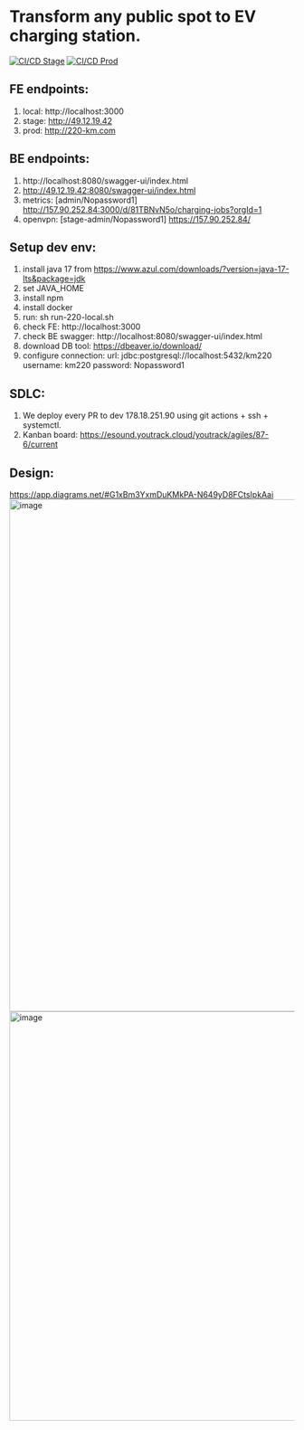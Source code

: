 # Transform any public spot to EV charging station.
[![CI/CD Stage](https://github.com/maxpavlovdp/activecharge/actions/workflows/ci-stage.yml/badge.svg)](https://github.com/maxpavlovdp/activecharge/actions/workflows/ci-stage.yml)
[![CI/CD Prod](https://github.com/maxpavlovdp/activecharge/actions/workflows/ci-prod.yml/badge.svg)](https://github.com/maxpavlovdp/activecharge/actions/workflows/ci-prod.yml) 


## FE endpoints:
1. local: http://localhost:3000
2. stage: http://49.12.19.42
3. prod: http://220-km.com

## BE endpoints:
1. http://localhost:8080/swagger-ui/index.html
2. http://49.12.19.42:8080/swagger-ui/index.html
3. metrics: [admin/Nopassword1] http://157.90.252.84:3000/d/81TBNvN5o/charging-jobs?orgId=1
4. openvpn: [stage-admin/Nopassword1] https://157.90.252.84/

## Setup dev env:
1. install java 17 from https://www.azul.com/downloads/?version=java-17-lts&package=jdk
2. set JAVA_HOME
3. install npm
4. install docker
5. run: sh run-220-local.sh
6. check FE: http://localhost:3000
7. check BE swagger: http://localhost:8080/swagger-ui/index.html
8. download DB tool: https://dbeaver.io/download/
9. configure connection:
    url: jdbc:postgresql://localhost:5432/km220
    username: km220
    password: Nopassword1

## SDLC:
1. We deploy every PR to dev 178.18.251.90 using git actions + ssh + systemctl.
2. Kanban board: https://esound.youtrack.cloud/youtrack/agiles/87-6/current

## Design:
https://app.diagrams.net/#G1xBm3YxmDuKMkPA-N649yD8FCtsIpkAai
<img width="906" alt="image" src="https://user-images.githubusercontent.com/5563023/183234275-1f28ef40-e86e-4cef-8cc4-6de7d8e3b299.png">
<img width="724" alt="image" src="https://user-images.githubusercontent.com/5563023/183415299-e86c51c5-f378-4c0d-9b39-91a3656e73ce.png">
